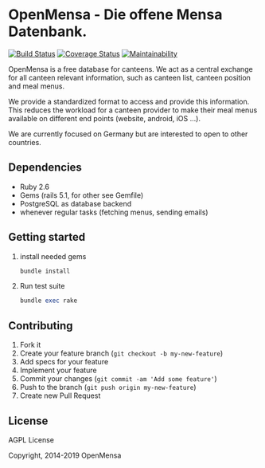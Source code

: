 # OpenMensa - Die offene Mensa Datenbank.

[![Build Status](https://img.shields.io/travis/openmensa/openmensa/master.svg)](https://travis-ci.org/openmensa/openmensa) 
[![Coverage Status](https://img.shields.io/coveralls/openmensa/openmensa/master.svg)](https://coveralls.io/r/openmensa/openmensa) 
[![Maintainability](https://api.codeclimate.com/v1/badges/270f7e58f7eaa3e9429f/maintainability)](https://codeclimate.com/github/openmensa/openmensa/maintainability)

OpenMensa is a free database for canteens. We act as a central exchange for all canteen relevant information, such as canteen list, canteen position and meal menus.

We provide a standardized format to access and provide this information. This reduces the workload for a canteen provider to make their meal menus available on different end points (website, android, iOS ...).

We are currently focused on Germany but are interested to open to other countries.


## Dependencies

* Ruby 2.6
* Gems (rails 5.1, for other see Gemfile)
* PostgreSQL as database backend
* whenever regular tasks (fetching menus, sending emails)


## Getting started

1. install needed gems

    ```ruby
    bundle install
    ```

2. Run test suite

    ```ruby
    bundle exec rake
    ```


## Contributing

1. Fork it
2. Create your feature branch (`git checkout -b my-new-feature`)
4. Add specs for your feature
5. Implement your feature
6. Commit your changes (`git commit -am 'Add some feature'`)
7. Push to the branch (`git push origin my-new-feature`)
8. Create new Pull Request



## License

AGPL License

Copyright, 2014-2019 OpenMensa
